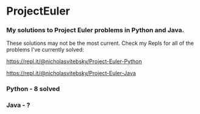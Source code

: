 # ProjectEuler
### My solutions to Project Euler problems in Python and Java.

These solutions may not be the most current. Check my Repls for all of the problems I've currently solved:

https://repl.it/@nicholasvitebsky/Project-Euler-Python

https://repl.it/@nicholasvitebsky/Project-Euler-Java

### Python - 8 solved
### Java - ?
